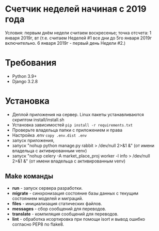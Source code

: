 # Счетчик неделей начиная с 2019 года

Условия:
первым днём недели считаем воскресенье; точка отсчета: 1 января 2019г, вт (т.е. считаем Неделей #1 все дни до 5го января
2019г включительно. 6 января 2019г - первый день Недели #2.)

Требования
===

- Python 3.9+
- Django 3.2.8

Установка
===

- Деплой приложения на сервер. Linux пакеты устанавливаются скриптом install/install.sh
- Установка зависимостей `pip install -r requirements.txt`
- Проверьте владельца папки с приложением и права
- Настройка .env `copy .env.dist .env`
- запуск приложения,
- запуск "nohup python manage.py rabbit > /dev/null 2>&1 &" (от имени владельца с активированным venv)
- запуск "nohup celery -A market_place_proj worker -l info > /dev/null 2>&1 &" (от имени владельца с активированным
  venv)


## Make команды

* **run** - запуск сервера разработки.
* **migrate** - синхронизация состояние базы данных с текущим состоянием моделей и миграций.
* **files** - инициализация статических файлов.
* **messages** - сбор сообщений для переводов.
* **translate** - компиляция сообщений для переводов.
* **lint** - обработка исортировка при помощи isort и вывод ошибко согласно PEP8 по flake8.

